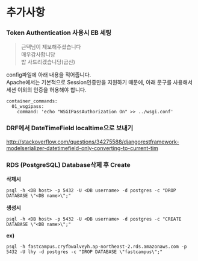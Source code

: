 # 추가사항

### Token Authentication 사용시 EB 세팅

> 근택님이 제보해주셨습니다  
> 매우감사합니당  
> 밥 사드리겠습니당(굽신)

config파일에 아래 내용을 적어줍니다.  
Apache에서는 기본적으로 Session인증만을 지원하기 때문에, 아래 문구를 사용해서 세션 이외의 인증을 허용해야 합니다.

```
container_commands:
  01_wsgipass:
    command: 'echo "WSGIPassAuthorization On" >> ../wsgi.conf'
```


### DRF에서 DateTimeField localtime으로 보내기

<http://stackoverflow.com/questions/34275588/djangorestframework-modelserializer-datetimefield-only-converting-to-current-tim>


### RDS (PostgreSQL) Database삭제 후 Create

**삭제시**

```
psql -h <DB host> -p 5432 -U <DB username> -d postgres -c "DROP DATABASE \"<DB name>\";"
```

**생성시**

```
psql -h <DB host> -p 5432 -U <DB username> -d postgres -c "CREATE DATABASE \"<DB name>\";"
```

**ex)**  

```
psql -h fastcampus.cryfbwalveyh.ap-northeast-2.rds.amazonaws.com -p 5432 -U lhy -d postgres -c "DROP DATABASE \"fastcampus\";"
```